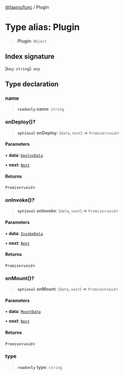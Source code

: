 [@faasjs/func](../README.md) / Plugin

# Type alias: Plugin

> **Plugin**: `Object`

## Index signature

 \[`key`: `string`\]: `any`

## Type declaration

### name

> **`readonly`** **name**: `string`

### onDeploy()?

> **`optional`** **onDeploy**: (`data`, `next`) => `Promise`\<`void`\>

#### Parameters

• **data**: [`DeployData`](DeployData.md)

• **next**: [`Next`](Next.md)

#### Returns

`Promise`\<`void`\>

### onInvoke()?

> **`optional`** **onInvoke**: (`data`, `next`) => `Promise`\<`void`\>

#### Parameters

• **data**: [`InvokeData`](InvokeData.md)

• **next**: [`Next`](Next.md)

#### Returns

`Promise`\<`void`\>

### onMount()?

> **`optional`** **onMount**: (`data`, `next`) => `Promise`\<`void`\>

#### Parameters

• **data**: [`MountData`](MountData.md)

• **next**: [`Next`](Next.md)

#### Returns

`Promise`\<`void`\>

### type

> **`readonly`** **type**: `string`
